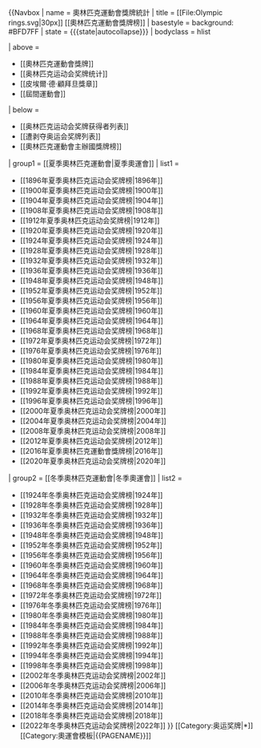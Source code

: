 {{Navbox
| name = 奧林匹克運動會獎牌統計
| title = [[File:Olympic rings.svg|30px]] [[奧林匹克運動會獎牌榜]]
| basestyle = background: #BFD7FF
| state = {{{state|autocollapse}}}
| bodyclass = hlist

| above = 
* [[奧林匹克運動會獎牌]]
* [[奥林匹克运动会奖牌统计]]
* [[皮埃爾·德·顧拜旦獎章]]
* [[屆間運動會]]

| below =
* [[奥林匹克运动会奖牌获得者列表]]
* [[遭剥夺奥运会奖牌列表]]
* [[奧林匹克運動會主辦國獎牌榜]]

| group1 = [[夏季奧林匹克運動會|夏季奧運會]]
| list1 = 
* [[1896年夏季奥林匹克运动会奖牌榜|1896年]]
* [[1900年夏季奥林匹克运动会奖牌榜|1900年]]
* [[1904年夏季奥林匹克运动会奖牌榜|1904年]]
* [[1908年夏季奥林匹克运动会奖牌榜|1908年]]
* [[1912年夏季奥林匹克运动会奖牌榜|1912年]]
* [[1920年夏季奥林匹克运动会奖牌榜|1920年]]
* [[1924年夏季奥林匹克运动会奖牌榜|1924年]]
* [[1928年夏季奥林匹克运动会奖牌榜|1928年]]
* [[1932年夏季奥林匹克运动会奖牌榜|1932年]]
* [[1936年夏季奥林匹克运动会奖牌榜|1936年]]
* [[1948年夏季奥林匹克运动会奖牌榜|1948年]]
* [[1952年夏季奥林匹克运动会奖牌榜|1952年]]
* [[1956年夏季奥林匹克运动会奖牌榜|1956年]]
* [[1960年夏季奥林匹克运动会奖牌榜|1960年]]
* [[1964年夏季奥林匹克运动会奖牌榜|1964年]]
* [[1968年夏季奥林匹克运动会奖牌榜|1968年]]
* [[1972年夏季奥林匹克运动会奖牌榜|1972年]]
* [[1976年夏季奥林匹克运动会奖牌榜|1976年]]
* [[1980年夏季奥林匹克运动会奖牌榜|1980年]]
* [[1984年夏季奥林匹克运动会奖牌榜|1984年]]
* [[1988年夏季奥林匹克运动会奖牌榜|1988年]]
* [[1992年夏季奥林匹克运动会奖牌榜|1992年]]
* [[1996年夏季奥林匹克运动会奖牌榜|1996年]]
* [[2000年夏季奥林匹克运动会奖牌榜|2000年]]
* [[2004年夏季奥林匹克运动会奖牌榜|2004年]]
* [[2008年夏季奥林匹克运动会奖牌榜|2008年]]
* [[2012年夏季奥林匹克运动会奖牌榜|2012年]]
* [[2016年夏季奧林匹克運動會獎牌榜|2016年]]
* [[2020年夏季奥林匹克运动会奖牌榜|2020年]]

| group2 = [[冬季奧林匹克運動會|冬季奧運會]]
| list2 = 
* [[1924年冬季奥林匹克运动会奖牌榜|1924年]]
* [[1928年冬季奥林匹克运动会奖牌榜|1928年]]
* [[1932年冬季奥林匹克运动会奖牌榜|1932年]]
* [[1936年冬季奥林匹克运动会奖牌榜|1936年]]
* [[1948年冬季奥林匹克运动会奖牌榜|1948年]]
* [[1952年冬季奥林匹克运动会奖牌榜|1952年]]
* [[1956年冬季奥林匹克运动会奖牌榜|1956年]]
* [[1960年冬季奥林匹克运动会奖牌榜|1960年]]
* [[1964年冬季奥林匹克运动会奖牌榜|1964年]]
* [[1968年冬季奥林匹克运动会奖牌榜|1968年]]
* [[1972年冬季奥林匹克运动会奖牌榜|1972年]]
* [[1976年冬季奥林匹克运动会奖牌榜|1976年]]
* [[1980年冬季奥林匹克运动会奖牌榜|1980年]]
* [[1984年冬季奥林匹克运动会奖牌榜|1984年]]
* [[1988年冬季奥林匹克运动会奖牌榜|1988年]]
* [[1992年冬季奥林匹克运动会奖牌榜|1992年]]
* [[1994年冬季奥林匹克运动会奖牌榜|1994年]]
* [[1998年冬季奥林匹克运动会奖牌榜|1998年]]
* [[2002年冬季奥林匹克运动会奖牌榜|2002年]]
* [[2006年冬季奥林匹克运动会奖牌榜|2006年]]
* [[2010年冬季奥林匹克运动会奖牌榜|2010年]]
* [[2014年冬季奥林匹克运动会奖牌榜|2014年]]
* [[2018年冬季奥林匹克运动会奖牌榜|2018年]]
* [[2022年冬季奥林匹克运动会奖牌榜|2022年]]
}}<noinclude>
[[Category:奥运奖牌|*]]
[[Category:奧運會模板|{{PAGENAME}}]]
</noinclude>